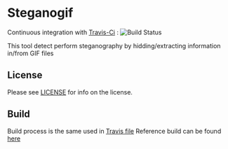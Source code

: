 # Steganogif

Continuous integration with [Travis-Ci](https://travis-ci.org/quicky2000/steganogif) : ![Build Status](https://travis-ci.org/quicky2000/steganogif.svg?branch=master)

This tool detect perform steganography by hidding/extracting information in/from GIF files

License
-------
Please see [LICENSE](LICENSE) for info on the license.

Build
-----

Build process is the same used in [Travis file](.travis.yml)
Reference build can be found [here](https://travis-ci.org/quicky2000/steganogif)


